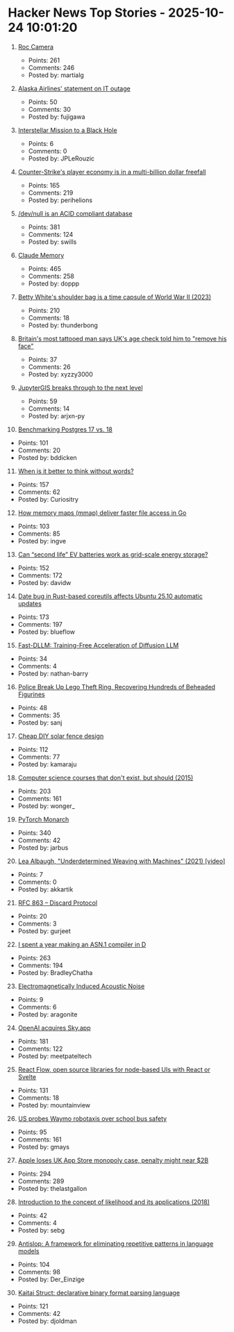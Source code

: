 # Hacker News Top Stories - 2025-10-24 10:01:20

1. [Roc Camera](https://roc.camera/)
   - Points: 261
   - Comments: 246
   - Posted by: martialg

2. [Alaska Airlines' statement on IT outage](https://news.alaskaair.com/on-the-record/alaska-statement-on-it-outage/)
   - Points: 50
   - Comments: 30
   - Posted by: fujigawa

3. [Interstellar Mission to a Black Hole](https://www.centauri-dreams.org/2025/10/23/interstellar-mission-to-a-black-hole/)
   - Points: 6
   - Comments: 0
   - Posted by: JPLeRouzic

4. [Counter-Strike's player economy is in a multi-billion dollar freefall](https://www.polygon.com/counter-strike-cs-player-economy-multi-billion-dollar-freefall/)
   - Points: 165
   - Comments: 219
   - Posted by: perihelions

5. [/dev/null is an ACID compliant database](https://jyu.dev/blog/why-dev-null-is-an-acid-compliant-database/)
   - Points: 381
   - Comments: 124
   - Posted by: swills

6. [Claude Memory](https://www.anthropic.com/news/memory)
   - Points: 465
   - Comments: 258
   - Posted by: doppp

7. [Betty White's shoulder bag is a time capsule of World War II (2023)](https://americanhistory.si.edu/explore/stories/betty-white-world-war-ii)
   - Points: 210
   - Comments: 18
   - Posted by: thunderbong

8. [Britain's most tattooed man says UK's age check told him to "remove his face"](https://www.dexerto.com/entertainment/britains-most-tattooed-man-says-uks-age-check-system-told-him-to-remove-his-face-3232920/)
   - Points: 37
   - Comments: 26
   - Posted by: xyzzy3000

9. [JupyterGIS breaks through to the next level](https://eo4society.esa.int/2025/10/16/jupytergis-breaks-through-to-the-next-level/)
   - Points: 59
   - Comments: 14
   - Posted by: arjxn-py

10. [Benchmarking Postgres 17 vs. 18](https://planetscale.com/blog/benchmarking-postgres-17-vs-18)
   - Points: 101
   - Comments: 20
   - Posted by: bddicken

11. [When is it better to think without words?](https://www.henrikkarlsson.xyz/p/wordless-thought)
   - Points: 157
   - Comments: 62
   - Posted by: Curiositry

12. [How memory maps (mmap) deliver faster file access in Go](https://info.varnish-software.com/blog/how-memory-maps-mmap-deliver-25x-faster-file-access-in-go)
   - Points: 103
   - Comments: 85
   - Posted by: ingve

13. [Can “second life” EV batteries work as grid-scale energy storage?](https://www.volts.wtf/p/can-second-life-ev-batteries-work)
   - Points: 152
   - Comments: 172
   - Posted by: davidw

14. [Date bug in Rust-based coreutils affects Ubuntu 25.10 automatic updates](https://lwn.net/Articles/1043103/)
   - Points: 173
   - Comments: 197
   - Posted by: blueflow

15. [Fast-DLLM: Training-Free Acceleration of Diffusion LLM](https://arxiv.org/abs/2505.22618)
   - Points: 34
   - Comments: 4
   - Posted by: nathan-barry

16. [Police Break Up Lego Theft Ring, Recovering Hundreds of Beheaded Figurines](https://www.nytimes.com/2025/10/18/us/lego-theft-california-arrest.html)
   - Points: 48
   - Comments: 35
   - Posted by: sanj

17. [Cheap DIY solar fence design](https://joeyh.name/blog/entry/cheap_DIY_solar_fence_design/)
   - Points: 112
   - Comments: 77
   - Posted by: kamaraju

18. [Computer science courses that don't exist, but should (2015)](https://prog21.dadgum.com/210.html)
   - Points: 203
   - Comments: 161
   - Posted by: wonger_

19. [PyTorch Monarch](https://pytorch.org/blog/introducing-pytorch-monarch/)
   - Points: 340
   - Comments: 42
   - Posted by: jarbus

20. [Lea Albaugh, "Underdetermined Weaving with Machines" (2021) [video]](https://www.youtube.com/watch?v=on_sK8KoObo)
   - Points: 7
   - Comments: 0
   - Posted by: akkartik

21. [RFC 863 – Discard Protocol](https://datatracker.ietf.org/doc/html/rfc863)
   - Points: 20
   - Comments: 3
   - Posted by: gurjeet

22. [I spent a year making an ASN.1 compiler in D](https://bradley.chatha.dev/blog/dlang-propaganda/asn1-compiler-in-d/)
   - Points: 263
   - Comments: 194
   - Posted by: BradleyChatha

23. [Electromagnetically Induced Acoustic Noise](https://en.wikipedia.org/wiki/Electromagnetically_induced_acoustic_noise)
   - Points: 9
   - Comments: 6
   - Posted by: aragonite

24. [OpenAI acquires Sky.app](https://openai.com/index/openai-acquires-software-applications-incorporated)
   - Points: 181
   - Comments: 122
   - Posted by: meetpateltech

25. [React Flow, open source libraries for node-based UIs with React or Svelte](https://github.com/xyflow/xyflow)
   - Points: 131
   - Comments: 18
   - Posted by: mountainview

26. [US probes Waymo robotaxis over school bus safety](https://www.yahoo.com/news/articles/us-investigates-waymo-robotaxis-over-102015308.html)
   - Points: 95
   - Comments: 161
   - Posted by: gmays

27. [Apple loses UK App Store monopoly case, penalty might near $2B](https://9to5mac.com/2025/10/23/apple-loses-uk-app-store-monopoly-case-penalty-might-near-2-billion/)
   - Points: 294
   - Comments: 289
   - Posted by: thelastgallon

28. [Introduction to the concept of likelihood and its applications (2018)](https://journals.sagepub.com/doi/10.1177/2515245917744314)
   - Points: 42
   - Comments: 4
   - Posted by: sebg

29. [Antislop: A framework for eliminating repetitive patterns in language models](https://arxiv.org/abs/2510.15061)
   - Points: 104
   - Comments: 98
   - Posted by: Der_Einzige

30. [Kaitai Struct: declarative binary format parsing language](https://kaitai.io/)
   - Points: 121
   - Comments: 42
   - Posted by: djoldman

